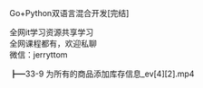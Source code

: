 Go+Python双语言混合开发[完结]

全网it学习资源共享学习<br>全网课程都有，欢迎私聊<br>微信：jerryttom<br>

┣━33-9 为所有的商品添加库存信息_ev[4][2].mp4